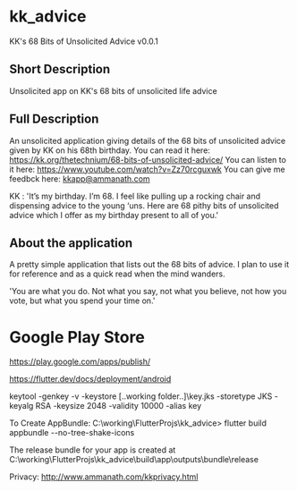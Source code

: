 # kk_advice
KK's 68 Bits of Unsolicited Advice v0.0.1

## Short Description
Unsolicited app on KK's 68 bits of unsolicited life advice

## Full Description

An unsolicited application giving details of the 68 bits of unsolicited advice given by KK on his 68th birthday.
You can read it here: https://kk.org/thetechnium/68-bits-of-unsolicited-advice/ 
You can listen to it here: https://www.youtube.com/watch?v=Zz70rcguxwk
You can give me feedbck here: kkapp@ammanath.com

KK : 'It’s my birthday. I’m 68. I feel like pulling up a rocking chair and dispensing advice to the young ‘uns. Here are 68 pithy bits of unsolicited advice which I offer as my birthday present to all of you.'

## About the application

A pretty simple  application that lists out the 68 bits of advice. 
I plan to use it for reference and as a quick read when the mind wanders.

 'You are what you do. Not what you say, not what you believe, not how you vote, but what you spend your time on.'

# Google Play Store
https://play.google.com/apps/publish/

https://flutter.dev/docs/deployment/android

keytool -genkey -v -keystore [..working folder..]\key.jks -storetype JKS -keyalg RSA -keysize 2048 -validity 10000 -alias key

To Create AppBundle:
C:\working\FlutterProjs\kk_advice> flutter build appbundle --no-tree-shake-icons

The release bundle for your app is created at 
C:\working\FlutterProjs\kk_advice\build\app\outputs\bundle\release

Privacy: http://www.ammanath.com/kkprivacy.html

